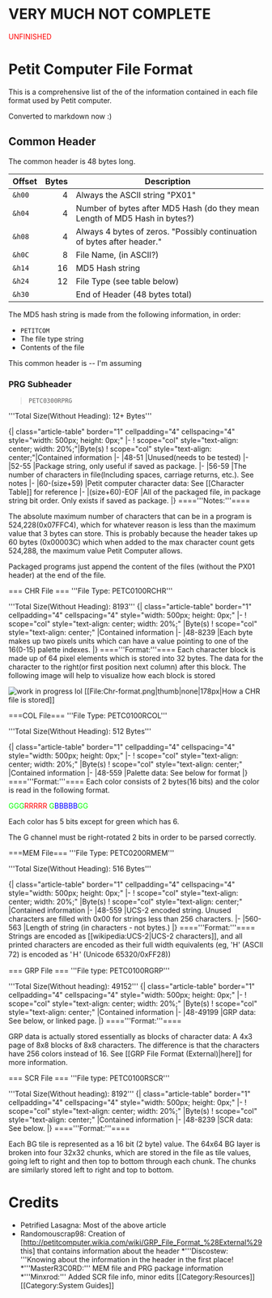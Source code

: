 # VERY MUCH NOT COMPLETE
<span style="color: red">UNFINISHED</span>

# Petit Computer File Format

This is a comprehensive list of the of the information contained in each file format used by Petit computer.

Converted to markdown now :)

## Common Header

The common header is 48 bytes long.

Offset | Bytes | Description
-------|------:|------------
`&h00` | 4     | Always the ASCII string "PX01"
`&h04` | 4     | Number of bytes after MD5 Hash (do they mean Length of MD5 Hash in bytes?)
`&h08` | 4     | Always 4 bytes of zeros. "Possibly continuation of bytes after header."
`&h0C` | 8     | File Name, (in ASCII?)
`&h14` | 16    | MD5 Hash string
`&h24` | 12    | File Type (see table below)
`&h30` |       | End of Header (48 bytes total)

The MD5 hash string is made from the following information, in order:
* `PETITCOM`
* The file type string
* Contents of the file

This common header is -- I'm assuming

### PRG Subheader
> `PETC0300RPRG`

'''Total Size(Without Heading): 12+ Bytes'''




{| class="article-table" border="1" cellpadding="4" cellspacing="4" style="width: 500px; height: 0px;"
|-
! scope="col" style="text-align: center; width: 20%;"|Byte(s)
! scope="col" style="text-align: center;"|Contained information
|-
|48-51
|Unused(needs to be tested)
|-
|52-55
|Package string, only useful if saved as package.
|-
|56-59
|The number of characters in file(Including spaces, carriage returns, etc.). See notes
|-
|60-(size+59)
|Petit computer character data: See [[Character Table]] for reference
|-
|(size+60)-EOF
|All of the packaged file, in package string bit order. Only exists if saved as package.
|}
===='''Notes:'''====

The absolute maximum number of characters that can be in a program is 524,228(0x07FFC4), which for whatever reason is less than the maximum value that 3 bytes can store. This is probably because the header takes up 60 bytes (0x00003C) which when added to the max character count gets 524,288, the maximum value Petit Computer allows.

Packaged programs just append the content of the files (without the PX01 header) at the end of the file.

=== <nowiki/>CHR File ===
'''File Type: PETC0100RCHR'''

'''Total Size(Without Heading): 8193'''
{| class="article-table" border="1" cellpadding="4" cellspacing="4" style="width: 500px; height: 0px;"
|-
! scope="col" style="text-align: center; width: 20%;" |Byte(s)
! scope="col" style="text-align: center;" |Contained information
|-
|48-8239
|Each byte makes up two pixels units which can have a value pointing to one of the 16(0-15) palette indexes.
|}
===='''Format:'''====
Each character block is made up of 64 pixel elements which is stored into 32 bytes. The data for the character to the right(or first position next column) after this block. The following image will help to visualize how each block is stored

![work in progress lol](ptc_file_format_fig1.svg)
[[File:Chr-format.png|thumb|none|178px|How a CHR file is stored]]

===COL File===
'''File Type: PETC0100RCOL'''

'''Total Size(Without Heading): 512 Bytes'''

{| class="article-table" border="1" cellpadding="4" cellspacing="4" style="width: 500px; height: 0px;"
|-
! scope="col" style="text-align: center; width: 20%;" |Byte(s)
! scope="col" style="text-align: center;" |Contained information
|-
|48-559
|Palette data: See below for format
|}
===='''Format:'''====
Each color consists of 2 bytes(16 bits) and the color is read in the following format.

<span style="color:#0f0;">GGG</span><span style="color:#f00;">RRRRR</span> <span style="color:#0f0;">G</span><span style="color:#00f;">BBBBB</span><span style="color:#0f0;">GG</span>

Each color has 5 bits except for green which has 6.

The G channel must be right-rotated 2 bits in order to be parsed correctly.

===MEM File===
'''File Type: PETC0200RMEM'''

'''Total Size(Without Heading): 516 Bytes'''

{| class="article-table" border="1" cellpadding="4" cellspacing="4" style="width: 500px; height: 0px;"
|-
! scope="col" style="text-align: center; width: 20%;" |Byte(s)
! scope="col" style="text-align: center;" |Contained information
|-
|48-559
|UCS-2 encoded string. Unused characters are filled with 0x00 for strings less than 256 characters.
|-
|560-563
|Length of string (in characters - not bytes.)
|}
===='''Format:'''====
Strings are encoded as [[wikipedia:UCS-2|UCS-2 characters]], and all printed characters are encoded as their full width equivalents (eg, 'H' (ASCII 72) is encoded as 'Ｈ' (Unicode 65320/0xFF28))

=== GRP File ===
'''File type: PETC0100RGRP'''

'''Total Size(Without heading): 49152'''
{| class="article-table" border="1" cellpadding="4" cellspacing="4" style="width: 500px; height: 0px;"
|-
! scope="col" style="text-align: center; width: 20%;" |Byte(s)
! scope="col" style="text-align: center;" |Contained information
|-
|48-49199
|GRP data: See below, or linked page.
|}
===='''Format:'''====

GRP data is actually stored essentially as blocks of character data: A 4x3 page of 8x8 blocks of 8x8 characters. The difference is that the characters have 256 colors instead of 16. See [[GRP File Format (External)|here]] for more information.

=== SCR File ===
'''File type: PETC0100RSCR'''

'''Total Size(Without heading): 8192'''
{| class="article-table" border="1" cellpadding="4" cellspacing="4" style="width: 500px; height: 0px;"
|-
! scope="col" style="text-align: center; width: 20%;" |Byte(s)
! scope="col" style="text-align: center;" |Contained information
|-
|48-8239
|SCR data: See below.
|}
===='''Format:'''====

Each BG tile is represented as a 16 bit (2 byte) value. The 64x64 BG layer is broken into four 32x32 chunks, which are stored in the file as tile values, going left to right and then top to bottom through each chunk. The chunks are similarly stored left to right and top to bottom.

# Credits
* Petrified Lasagna: Most of the above article
* Randomouscrap98: Creation of [http://petitcomputer.wikia.com/wiki/GRP_File_Format_%28External%29 this] that contains information about the header
*'''Discostew: '''Knowing about the information in the header in the first place!
*'''MasterR3C0RD:''' MEM file and PRG package information
*'''Minxrod:''' Added SCR file info, minor edits
[[Category:Resources]]
[[Category:System Guides]]
